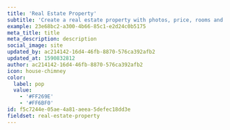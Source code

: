```yaml
---
title: 'Real Estate Property'
subtitle: 'Create a real estate property with photos, price, rooms and amenities.'
example: 23e68bc2-a300-4b66-85c1-e2d24c0b5175
meta_title: title
meta_description: description
social_image: site
updated_by: ac214142-16d4-46fb-8870-576ca392afb2
updated_at: 1590832812
author: ac214142-16d4-46fb-8870-576ca392afb2
icon: house-chimney
color:
  label: pop
  value:
    - '#FF269E'
    - '#FF6BF0'
id: f5c7244e-05ae-4a81-aeea-5defec18dd3e
fieldset: real-estate-property
---
```

